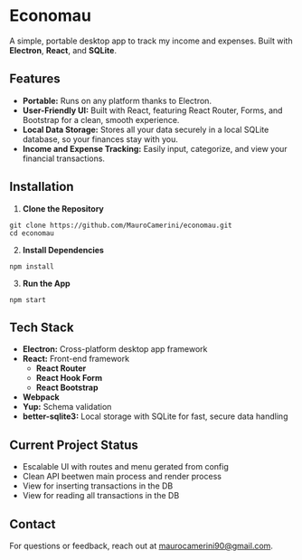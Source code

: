 # Economau
A simple, portable desktop app to track my income and expenses. Built with **Electron**, **React**, and **SQLite**.

## Features
- **Portable:** Runs on any platform thanks to Electron.
- **User-Friendly UI:** Built with React, featuring React Router, Forms, and Bootstrap for a clean, smooth experience.
- **Local Data Storage:** Stores all your data securely in a local SQLite database, so your finances stay with you.
- **Income and Expense Tracking:** Easily input, categorize, and view your financial transactions.

## Installation
1. **Clone the Repository**
```
git clone https://github.com/MauroCamerini/economau.git
cd economau
```
2. **Install Dependencies**
```
npm install
```
3. **Run the App**
```
npm start
```

## Tech Stack
- **Electron:** Cross-platform desktop app framework
- **React:** Front-end framework
    - **React Router**
    - **React Hook Form**
    - **React Bootstrap**
- **Webpack**
- **Yup:** Schema validation
- **better-sqlite3:** Local storage with SQLite for fast, secure data handling

## Current Project Status
- Escalable UI with routes and menu gerated from config
- Clean API beetwen main process and render process
- View for inserting transactions in the DB
- View for reading all transactions in the DB

## Contact
For questions or feedback, reach out at maurocamerini90@gmail.com.